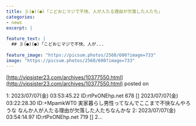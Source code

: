 ```yaml
---
title: 彡(●)(●)「こどおじマジで不快、人が人たる理由が欠落した人たち」
categories:
- news
excerpt: |
  
feature_text: |
  ## 彡(●)(●)「こどおじマジで不快、人が...
  
feature_image: "https://picsum.photos/2560/600?image=733"
image: "https://picsum.photos/2560/600?image=733"
---
```


[http://vipsister23.com/archives/10377550.html](http://vipsister23.com/archives/10377550.html)
posted on 

<!--more-->

1: 2023/07/07(金) 03:53:45.22 ID:rtPxONEhp.net 678 [] 2023/07/07(金) 03:22:28.30 ID:+MpamkWT0 実家暮らし男性ってなんでここまで不快なんやろうな なんか人が人たる理由が欠落した人たちなんかな 2: 2023/07/07(金) 03:54:14.97 ID:rtPxONEhp.net 719 [] 2...
